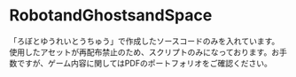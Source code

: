 # RobotandGhostsandSpace
「ろぼとゆうれいとうちゅう」で作成したソースコードのみを入れています。
使用したアセットが再配布禁止のため、スクリプトのみになっております。お手数ですが、ゲーム内容に関してはPDFのポートフォリオをご確認ください。
